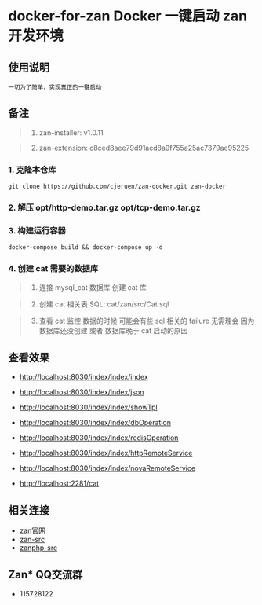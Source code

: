 # docker-for-zan Docker 一键启动 zan 开发环境

## 使用说明

`一切为了简单，实现真正的一键启动`

## 备注

> 1. zan-installer: v1.0.11

> 2. zan-extension: c8ced8aee79d91acd8a9f755a25ac7379ae95225

### 1. 克隆本仓库

`git clone https://github.com/cjeruen/zan-docker.git zan-docker`

### 2. 解压 opt/http-demo.tar.gz  opt/tcp-demo.tar.gz

### 3. 构建运行容器

`docker-compose build && docker-compose up -d`


### 4. 创建 cat 需要的数据库

> 1. 连接 mysql_cat 数据库 创建  cat 库

> 2. 创建 cat 相关表  SQL: cat/zan/src/Cat.sql

> 3. 查看 cat 监控 数据的时候 可能会有些 sql 相关的 failure 无需理会 因为 数据库还没创建 或者 数据库晚于 cat 启动的原因

## 查看效果

- [http://localhost:8030/index/index/index](http://localhost:8030/index/index/index)

- [http://localhost:8030/index/index/json](http://localhost:8030/index/index/json)

- [http://localhost:8030/index/index/showTpl](http://localhost:8030/index/index/showTpl)

- [http://localhost:8030/index/index/dbOperation](http://localhost:8030/index/index/dbOperation)

- [http://localhost:8030/index/index/redisOperation](http://localhost:8030/index/index/redisOperation)

- [http://localhost:8030/index/index/httpRemoteService](http://localhost:8030/index/index/httpRemoteService)

- [http://localhost:8030/index/index/novaRemoteService](http://localhost:8030/index/index/novaRemoteService)

- [http://localhost:2281/cat](http://localhost:2281/cat)

## 相关连接

- [zan官网](http://zanphp.io/)
- [zan-src](https://github.com/youzan/zan/)
- [zanphp-src](https://github.com/youzan/zanphp)

## Zan* QQ交流群

- 115728122